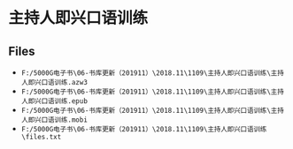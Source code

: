 # 主持人即兴口语训练

## Files

- `F:/5000G电子书\06-书库更新（201911）\2018.11\1109\主持人即兴口语训练\主持人即兴口语训练.azw3`
- `F:/5000G电子书\06-书库更新（201911）\2018.11\1109\主持人即兴口语训练\主持人即兴口语训练.epub`
- `F:/5000G电子书\06-书库更新（201911）\2018.11\1109\主持人即兴口语训练\主持人即兴口语训练.mobi`
- `F:/5000G电子书\06-书库更新（201911）\2018.11\1109\主持人即兴口语训练\files.txt`
